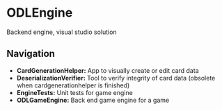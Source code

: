 # ODLEngine
Backend engine, visual studio solution

## Navigation
- **CardGenerationHelper:** App to visually create or edit card data
- **DeserializationVerifier:** Tool to verify integrity of card data (obsolete when cardgenerationhelper is finished)
- **EngineTests:** Unit tests for game engine
- **ODLGameEngine:** Back end game engine for a game